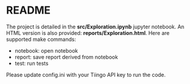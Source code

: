 # README

The project is detailed in the **src/Exploration.ipynb** jupyter notebook. An HTML version is also provided: **reports/Exploration.html**. Here are supported make commands:

* notebook: open notebook
* report: save report derived from notebook
* test: run tests

Please update config.ini with your Tiingo API key to run the code.
